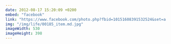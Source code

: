 ```yaml
---
date: 2012-08-17 15:20:09 +0200
embed: "facebook"
link: "https://www.facebook.com/photo.php?fbid=10151608391532524&set=a.495259662523.270639.558382523&type=3"
img: "/img/life/00185_item.md.jpg"
imageWidth: 530
imageHeight: 398
---
```

